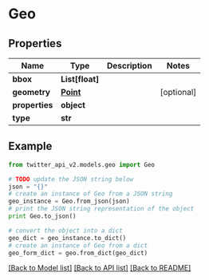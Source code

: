 # Geo


## Properties
Name | Type | Description | Notes
------------ | ------------- | ------------- | -------------
**bbox** | **List[float]** |  | 
**geometry** | [**Point**](Point.md) |  | [optional] 
**properties** | **object** |  | 
**type** | **str** |  | 

## Example

```python
from twitter_api_v2.models.geo import Geo

# TODO update the JSON string below
json = "{}"
# create an instance of Geo from a JSON string
geo_instance = Geo.from_json(json)
# print the JSON string representation of the object
print Geo.to_json()

# convert the object into a dict
geo_dict = geo_instance.to_dict()
# create an instance of Geo from a dict
geo_form_dict = geo.from_dict(geo_dict)
```
[[Back to Model list]](../README.md#documentation-for-models) [[Back to API list]](../README.md#documentation-for-api-endpoints) [[Back to README]](../README.md)


